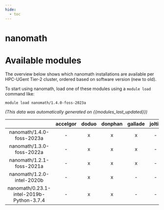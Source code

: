 ```yaml
---
hide:
  - toc
---
```


nanomath
========

# Available modules


The overview below shows which nanomath installations are available per HPC-UGent Tier-2 cluster, ordered based on software version (new to old).

To start using nanomath, load one of these modules using a `module load` command like:

```shell
module load nanomath/1.4.0-foss-2023a
```

*(This data was automatically generated on {{modules_last_updated}})*  

| |accelgor|doduo|donphan|gallade|joltik|shinx|skitty|
| :---: | :---: | :---: | :---: | :---: | :---: | :---: | :---: |
|nanomath/1.4.0-foss-2023a|-|x|x|x|-|x|x|
|nanomath/1.3.0-foss-2022a|-|x|x|x|-|-|-|
|nanomath/1.2.1-foss-2021a|-|x|x|x|-|-|-|
|nanomath/1.2.0-intel-2020b|-|x|x|-|-|-|-|
|nanomath/0.23.1-intel-2019b-Python-3.7.4|-|x|x|-|-|-|-|
